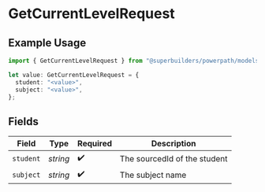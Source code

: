 # GetCurrentLevelRequest

## Example Usage

```typescript
import { GetCurrentLevelRequest } from "@superbuilders/powerpath/models/operations";

let value: GetCurrentLevelRequest = {
  student: "<value>",
  subject: "<value>",
};
```

## Fields

| Field                        | Type                         | Required                     | Description                  |
| ---------------------------- | ---------------------------- | ---------------------------- | ---------------------------- |
| `student`                    | *string*                     | :heavy_check_mark:           | The sourcedId of the student |
| `subject`                    | *string*                     | :heavy_check_mark:           | The subject name             |